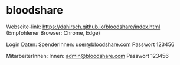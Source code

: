 # bloodshare

Webseite-link: https://dahirsch.github.io/bloodshare/index.html  (Empfohlener Browser: Chrome, Edge)


Login Daten: 
SpenderInnen: user@bloodshare.com
Passwort 123456

MitarbeiterInnen: Innen: admin@bloodshare.com
Passwort 123456
